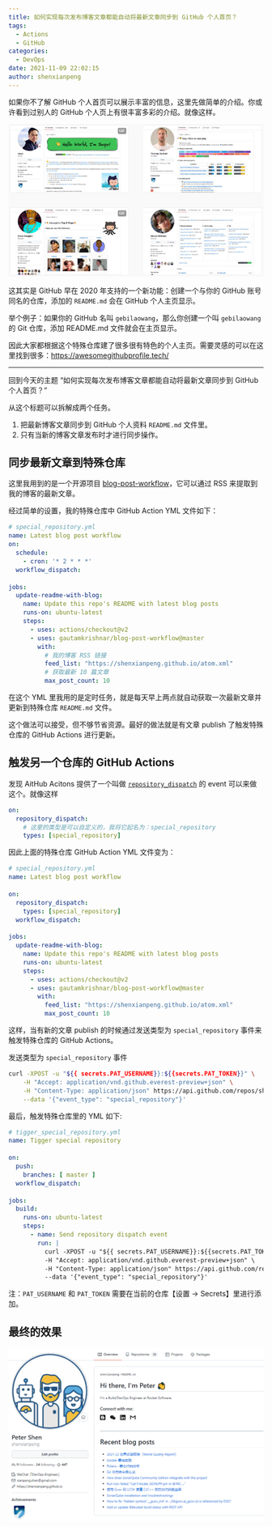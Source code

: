 ```yaml
---
title: 如何实现每次发布博客文章都能自动将最新文章同步到 GitHub 个人首页？
tags:
  - Actions
  - GitHub
categories:
  - DevOps
date: 2021-11-09 22:02:15
author: shenxianpeng
---
```


如果你不了解 GitHub 个人首页可以展示丰富的信息，这里先做简单的介绍。你或许看到过别人的 GitHub 个人页上有很丰富多彩的介绍。就像这样。

![Profile](repository-dispatch/profile.png)

这其实是 GitHub 早在 2020 年支持的一个新功能：创建一个与你的 GitHub 账号同名的仓库，添加的 `README.md` 会在 GitHub 个人主页显示。

举个例子：如果你的 GitHub 名叫 `gebilaowang`，那么你创建一个叫 `gebilaowang` 的 Git 仓库，添加 README.md 文件就会在主页显示。

因此大家都根据这个特殊仓库建了很多很有特色的个人主页。需要灵感的可以在这里找到很多：https://awesomegithubprofile.tech/

---

回到今天的主题 “如何实现每次发布博客文章都能自动将最新文章同步到 GitHub 个人首页？”

从这个标题可以拆解成两个任务。

1. 把最新博客文章同步到 GitHub 个人资料 `README.md` 文件里。
2. 只有当新的博客文章发布时才进行同步操作。

## 同步最新文章到特殊仓库

这里我用到的是一个开源项目 [blog-post-workflow](https://github.com/gautamkrishnar/blog-post-workflow)，它可以通过 RSS 来提取到我的博客的最新文章。

经过简单的设置，我的特殊仓库中 GitHub Action YML 文件如下：

```yml
# special_repository.yml
name: Latest blog post workflow
on:
  schedule:
    - cron: '* 2 * * *'
  workflow_dispatch:

jobs:
  update-readme-with-blog:
    name: Update this repo's README with latest blog posts
    runs-on: ubuntu-latest
    steps:
      - uses: actions/checkout@v2
      - uses: gautamkrishnar/blog-post-workflow@master
        with:
          # 我的博客 RSS 链接
          feed_list: "https://shenxianpeng.github.io/atom.xml"
          # 获取最新 10 篇文章
          max_post_count: 10
```

在这个 YML 里我用的是定时任务，就是每天早上两点就自动获取一次最新文章并更新到特殊仓库 `README.md` 文件。

这个做法可以接受，但不够节省资源。最好的做法就是有文章 publish 了触发特殊仓库的 GitHub Actions 进行更新。

## 触发另一个仓库的 GitHub Actions

发现 AitHub Acitons 提供了一个叫做 [`repository_dispatch`](https://docs.github.com/en/actions/learn-github-actions/events-that-trigger-workflows#repository_dispatch) 的 event 可以来做这个。就像这样


```yml
on:
  repository_dispatch:
    # 这里的类型是可以自定义的，我将它起名为：special_repository
    types: [special_repository]
```

因此上面的特殊仓库 GitHub Action YML 文件变为：

```yml
# special_repository.yml
name: Latest blog post workflow

on:
  repository_dispatch:
    types: [special_repository]
  workflow_dispatch:

jobs:
  update-readme-with-blog:
    name: Update this repo's README with latest blog posts
    runs-on: ubuntu-latest
    steps:
      - uses: actions/checkout@v2
      - uses: gautamkrishnar/blog-post-workflow@master
        with:
          feed_list: "https://shenxianpeng.github.io/atom.xml"
          max_post_count: 10
```

这样，当有新的文章 publish 的时候通过发送类型为 `special_repository` 事件来触发特殊仓库的 GitHub Actions。

发送类型为 `special_repository` 事件

```bash
curl -XPOST -u "${{ secrets.PAT_USERNAME}}:${{secrets.PAT_TOKEN}}" \
    -H "Accept: application/vnd.github.everest-preview+json" \
    -H "Content-Type: application/json" https://api.github.com/repos/shenxianpeng/shenxianpeng/dispatches \
    --data '{"event_type": "special_repository"}'
```

最后，触发特殊仓库里的 YML 如下:

```yml
# tigger_special_repository.yml
name: Tigger special repository

on:
  push:
    branches: [ master ]
  workflow_dispatch:

jobs:
  build:
    runs-on: ubuntu-latest
    steps:
      - name: Send repository dispatch event
        run: |
          curl -XPOST -u "${{ secrets.PAT_USERNAME}}:${{secrets.PAT_TOKEN}}" \
          -H "Accept: application/vnd.github.everest-preview+json" \
          -H "Content-Type: application/json" https://api.github.com/repos/shenxianpeng/shenxianpeng/dispatches \
          --data '{"event_type": "special_repository"}'
```

注：`PAT_USERNAME` 和 `PAT_TOKEN` 需要在当前的仓库【设置 -> Secrets】里进行添加。

## 最终的效果

![Final result](repository-dispatch/final.png)

